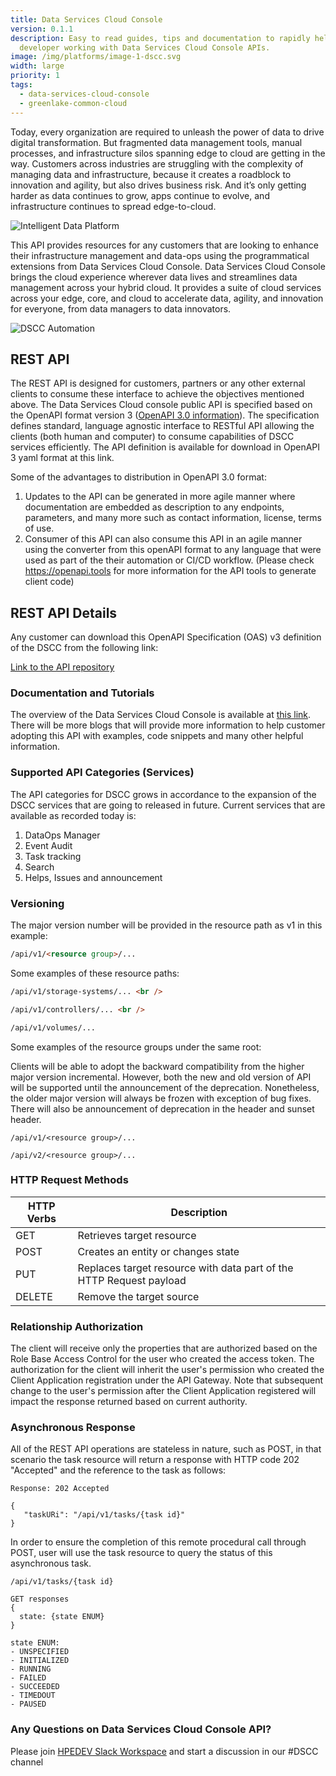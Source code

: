 ```yaml
---
title: Data Services Cloud Console
version: 0.1.1
description: Easy to read guides, tips and documentation to rapidly help any
  developer working with Data Services Cloud Console APIs.
image: /img/platforms/image-1-dscc.svg
width: large
priority: 1
tags:
  - data-services-cloud-console
  - greenlake-common-cloud
---
```

Today, every organization are required to unleash the power of data to drive digital transformation. But fragmented data management tools, manual processes, and infrastructure silos spanning edge to cloud are getting in the way. Customers across industries are struggling with the complexity of managing data and infrastructure, because it  creates a roadblock to innovation and agility, but also drives business risk. And it’s only getting harder as data continues to grow, apps continue to evolve, and infrastructure continues to spread edge-to-cloud.

![Intelligent Data Platform](/img/dscc-high-level-diagram.jpg "DSCC Diagram")

This API provides resources for any customers that are looking to enhance their infrastructure management and data-ops using the programmatical extensions from Data Services Cloud Console. Data Services Cloud Console brings the cloud experience wherever data lives and streamlines data management across your hybrid cloud. It provides a suite of cloud services across your edge, core, and cloud to accelerate data, agility, and innovation for everyone, from data managers to data innovators.

![DSCC Automation](/img/dscc-api-value.png "API for Automation at Scale")

## REST API

The REST API is designed for customers, partners or any other external clients to consume these interface to achieve the objectives mentioned above. The Data Services Cloud console public API is specified based on the OpenAPI format version 3 ([OpenAPI 3.0 information](https://swagger.io/blog/news/whats-new-in-openapi-3-0/)).  The specification defines standard, language agnostic interface to RESTful API allowing the clients (both human and computer) to consume capabilities of DSCC services efficiently. The API definition is available for download in OpenAPI 3 yaml format at this link. 

Some of the advantages to distribution in OpenAPI 3.0 format:

1. Updates to the API can be generated in more agile manner where documentation are embedded as description to any endpoints, parameters, and many more such as contact information, license, terms of use.
2. Consumer of this API can also consume this API in an agile manner using the converter from this openAPI format to any language that were used as part of the their automation or CI/CD workflow. (Please check <https://openapi.tools> for more information for the API tools to generate client code)

## REST API Details

Any customer can download this OpenAPI Specification (OAS) v3 definition of the DSCC from the following link:

[Link to the API repository](https://docs.ccs.arubathena.com/)

### Documentation and Tutorials

The overview of the Data Services Cloud Console is available at [this link](https://www.hpe.com/us/en/storage/data-services-cloud-console.html#overview). There will be more blogs that will provide more information to help customer adopting this API with examples, code snippets and many other helpful information.

### Supported API Categories (Services)

The API categories for DSCC grows in accordance to the expansion of the DSCC services that are going to released in future. Current services that are available as recorded today is:

1. DataOps Manager
2. Event Audit
3. Task tracking
4. Search
5. Helps, Issues and announcement

### Versioning

The major version number will be provided in the resource path as v1 in this example:

```md
/api/v1/<resource group>/...
```
Some examples of these resource paths:

```markdown
/api/v1/storage-systems/... <br />

/api/v1/controllers/... <br />

/api/v1/volumes/...
```

Some examples of the resource groups under the same root:

Clients will be able to adopt the backward compatibility from the higher major version incremental.  However, both the new and old version of API will be supported until the announcement of the deprecation. Nonetheless, the older major version will always be frozen with exception of bug fixes. There will also be announcement of deprecation in the header and sunset header. 

```
/api/v1/<resource group>/...

/api/v2/<resource group>/...
```

### HTTP Request Methods

| HTTP Verbs | Description                                                         |
| ---------- | ------------------------------------------------------------------- |
| GET        | Retrieves target resource                                           |
| POST       | Creates an entity or changes state                                  |
| PUT        | Replaces target resource with data part of the HTTP Request payload |
| DELETE     | Remove the target source                                            |

### Relationship Authorization

The client will receive only the properties that are authorized based on the Role Base Access Control for the user who created the access token. The authorization for the client will inherit the user's permission who created the Client Application registration under the API Gateway. Note that subsequent change to the user's permission after the Client Application registered will impact the response returned based on current authority.

### Asynchronous Response

All of the REST API operations are stateless in nature, such as POST, in that scenario the task resource will return a response with HTTP code 202 "Accepted" and the reference to the task as follows:

```
Response: 202 Accepted
```

```
{
   "taskURi": "/api/v1/tasks/{task id}"
}
```

In order to ensure the completion of this remote procedural call through POST, user will use the task resource to query the status of this asynchronous task.

```
/api/v1/tasks/{task id}

GET responses
{
  state: {state ENUM}
}

state ENUM:
- UNSPECIFIED
- INITIALIZED
- RUNNING
- FAILED
- SUCCEEDED
- TIMEDOUT
- PAUSED
```

### Any Questions on Data Services Cloud Console API?

Please join [HPEDEV Slack Workspace](https://slack.hpedev.io/) and start a discussion in our #DSCC channel